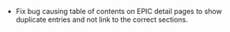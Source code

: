 - Fix bug causing table of contents on EPIC detail pages to show duplicate entries and not link to the correct sections.